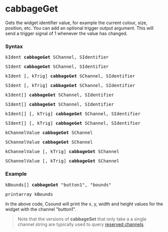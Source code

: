 # cabbageGet

Gets the widget identifier value, for example the current colour, size, position, etc. You can add an optional trigger output argument. This will send a trigger signal of 1 whenever the value has changed. 

### Syntax

<pre>kIdent <b>cabbageGet</b> SChannel, SIdentifier</pre>
<pre>SIdent <b>cabbageGet</b> SChannel, SIdentifier</pre>
<pre>kIdent [, kTrig] <b>cabbageGet</b> SChannel, SIdentifier</pre>
<pre>SIdent [, kTrig] <b>cabbageGet</b> SChannel, SIdentifier</pre>

<pre>kIdent[] <b>cabbageGet</b> SChannel, SIdentifier</pre>
<pre>SIdent[] <b>cabbageGet</b> SChannel, SIdentifier</pre>
<pre>kIdent[] [, kTrig] <b>cabbageGet</b> SChannel, SIdentifier</pre>
<pre>SIdent[] [, kTrig] <b>cabbageGet</b> SChannel, SIdentifier</pre>

<pre>kChannelValue <b>cabbageGet</b> SChannel</pre>
<pre>SChannelValue <b>cabbageGet</b> SChannel</pre>
<pre>kChannelValue [, kTrig] <b>cabbageGet</b> SChannel</pre>
<pre>SChannelValue [, kTrig] <b>cabbageGet</b> SChannel</pre>


### Example

<pre>kBounds[] <b>cabbageGet</b> "button1", "bounds"</pre>
<pre>printarray kBounds</pre>

In the above code, Csound will print the x, y, width and height values for the widget with the channel "button1". 

>Note that the versions of <b>cabbageSet</b> that only take a a single channel string are typically used to query [reserved channels](./macros_and_reserved_channels.md). 
